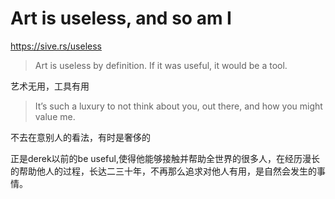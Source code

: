 # Art is useless, and so am I

https://sive.rs/useless

> Art is useless by definition. If it was useful, it would be a tool.

艺术无用，工具有用

> It’s such a luxury to not think about you, out there, and how you might value me.

不去在意别人的看法，有时是奢侈的

正是derek以前的be useful,使得他能够接触并帮助全世界的很多人，在经历漫长的帮助他人的过程，长达二三十年，不再那么追求对他人有用，是自然会发生的事情。
